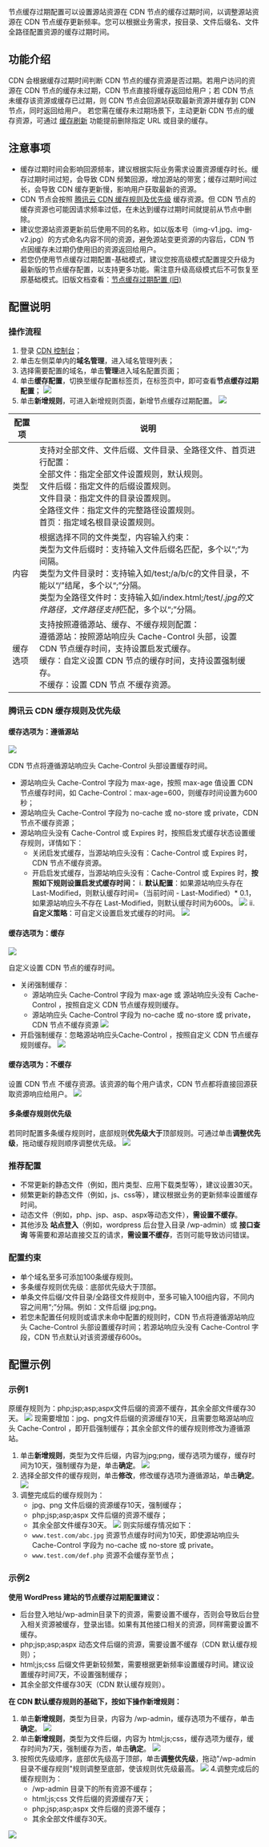 节点缓存过期配置可以设置源站资源在 CDN 节点的缓存过期时间，以调整源站资源在 CDN 节点缓存更新频率。您可以根据业务需求，按目录、文件后缀名、文件全路径配置资源的缓存过期时间。

## 功能介绍
CDN 会根据缓存过期时间判断 CDN 节点的缓存资源是否过期。若用户访问的资源在 CDN 节点的缓存未过期，CDN 节点直接将缓存返回给用户；若 CDN 节点未缓存该资源或缓存已过期，则 CDN 节点会回源站获取最新资源并缓存到 CDN 节点，同时返回给用户。
若您需在缓存未过期场景下，主动更新 CDN 节点的缓存资源，可通过 [缓存刷新](https://console.cloud.tencent.com/cdn/refresh) 功能提前删除指定 URL 或目录的缓存。

## 注意事项
- 缓存过期时间会影响回源频率，建议根据实际业务需求设置资源缓存时长。缓存过期时间过短，会导致 CDN 频繁回源，增加源站的带宽；缓存过期时间过长，会导致 CDN 缓存更新慢，影响用户获取最新的资源。
- CDN 节点会按照 [腾讯云 CDN 缓存规则及优先级](#m1) 缓存资源。但 CDN 节点的缓存资源也可能因请求频率过低，在未达到缓存过期时间就提前从节点中删除。
- 建议您源站资源更新前后使用不同的名称，如以版本号（img-v1.jpg、img-v2.jpg）的方式命名内容不同的资源，避免源站变更资源的内容后，CDN 节点因缓存未过期仍使用旧的资源返回给用户。
- 若您仍使用节点缓存过期配置-基础模式，建议您按高级模式配置提交升级为最新版的节点缓存配置，以支持更多功能。需注意升级高级模式后不可恢复至原基础模式。旧版文档查看：[节点缓存过期配置 (旧)](https://cloud.tencent.com/document/product/228/41540)



## 配置说明
### 操作流程
1. 登录 [CDN 控制台](https://console.cloud.tencent.com/cdn)；
2. 单击左侧菜单内的**域名管理**，进入域名管理列表；
3. 选择需要配置的域名，单击**管理**进入域名配置页面；
4. 单击**缓存配置**，切换至缓存配置标签页，在标签页中，即可查看**节点缓存过期配置**；
![](https://qcloudimg.tencent-cloud.cn/raw/bc88d7abc3dffd2253e5094986ff8c5c.png)
5. 单击**新增规则**，可进入新增规则页面，新增节点缓存过期配置。
![](https://qcloudimg.tencent-cloud.cn/raw/fa5aaaedd215209d4b1aa7231d3f73f7.png)
<table>
<thead>
<tr>
<th>配置项</th>
<th>说明</th>
</tr>
</thead>
<tbody><tr>
<td>类型</td>
<td>支持对全部文件、文件后缀、文件目录、全路径文件、首页进行配置：<br> 全部文件：指定全部文件设置规则，默认规则。<br> 文件后缀：指定文件的后缀设置规则。<br> 文件目录：指定文件的目录设置规则。<br> 全路径文件：指定文件的完整路径设置规则。<br> 首页：指定域名根目录设置规则。</td>
</tr>
<tr>
<td>内容</td>
<td>根据选择不同的文件类型，内容输入约束：<br> 类型为文件后缀时：支持输入文件后缀名匹配，多个以“;”为间隔。<br> 类型为文件目录时：支持输入如/test;/a/b/c的文件目录，不能以“/”结尾，多个以“;”分隔。<br> 类型为全路径文件时：支持输入如/index.html;/test/<em>.jpg的文件路径，文件路径支持</em>匹配，多个以“;”分隔。<br></td>
</tr>
<tr>
<td>缓存选项</td>
<td>支持按照遵循源站、缓存、不缓存规则配置：<br> 遵循源站：按照源站响应头 Cache-Control 头部，设置 CDN 节点缓存时间，支持设置启发式缓存。 <br>缓存：自定义设置 CDN 节点的缓存时间，支持设置强制缓存。<br>不缓存：设置 CDN 节点 不缓存资源。<br></td>
</tr>
</tbody></table>

[](id:m1)	
### 腾讯云 CDN 缓存规则及优先级
#### 缓存选项为：遵循源站
![](https://qcloudimg.tencent-cloud.cn/raw/788ec916961b5ed3e2ce516214968f34.png)

CDN 节点将遵循源站响应头 Cache-Control 头部设置缓存时间。
- 源站响应头 Cache-Control 字段为 max-age，按照 max-age 值设置 CDN 节点缓存时间，如 Cache-Control：max-age=600，则缓存时间设置为600秒；
- 源站响应头 Cache-Control 字段为 no-cache 或 no-store 或 private，CDN 节点不缓存资源；
- 源站响应头没有 Cache-Control 或 Expires 时，按照启发式缓存状态设置缓存规则，详情如下：
	- 关闭启发式缓存，当源站响应头没有：Cache-Control 或 Expires 时，CDN 节点不缓存资源。
	- 开启启发式缓存，当源站响应头没有：Cache-Control 或 Expires 时，**按照如下规则设置启发式缓存时间：**
		 i\. **默认配置**：如果源站响应头存在 Last-Modified，则默认缓存时间=（当前时间 - Last-Modified）\* 0.1，如果源站响应头不存在 Last-Modified，则默认缓存时间为600s。
![](https://qcloudimg.tencent-cloud.cn/raw/d2aa04af929d2dd05988e74388b0eb37.png)
		ii\. **自定义策略**：可自定义设置启发式缓存的时间。
![](https://qcloudimg.tencent-cloud.cn/raw/f22dcaacb599272de71b12b0f9368fa5.png)
	
#### 缓存选项为：缓存
![](https://qcloudimg.tencent-cloud.cn/raw/6d6b269f835cf294b222570eb696dc99.png)

自定义设置 CDN 节点的缓存时间。	
- 关闭强制缓存：
	- 源站响应头 Cache-Control 字段为 max-age 或  源站响应头没有 Cache-Control ，按照自定义 CDN 节点缓存规则缓存。
	- 源站响应头 Cache-Control 字段为 no-cache 或 no-store 或 private，CDN 节点不缓存资源
![](https://qcloudimg.tencent-cloud.cn/raw/4bf9001be939aa8a2b946788df9fa88c.png)
- 开启强制缓存：忽略源站响应头Cache-Control ，按照自定义 CDN 节点缓存规则缓存。
![](https://qcloudimg.tencent-cloud.cn/raw/72d2d7a2f62e1b2fa79accc71ac2fded.png)
#### 缓存选项为：不缓存
设置 CDN 节点 不缓存资源。该资源的每个用户请求，CDN 节点都将直接回源获取资源响应给用户。
![](https://qcloudimg.tencent-cloud.cn/raw/54c24f9bff08d6991d790e8701ed77c0.png)
	
#### 多条缓存规则优先级
若同时配置多条缓存规则时，底部规则**优先级大于**顶部规则。可通过单击**调整优先级**，拖动缓存规则顺序调整优先级。
![](https://qcloudimg.tencent-cloud.cn/raw/577822fd5c180c54ee40471a005b6c10.png)
	

### 推荐配置
- 不常更新的静态文件（例如，图片类型、应用下载类型等），建议设置30天。
- 频繁更新的静态文件（例如，js、css等），建议根据业务的更新频率设置缓存时间。
- 动态文件（例如，php、jsp、asp、aspx等动态文件），**需设置不缓存**。
- 其他涉及 **站点登入**（例如，wordpress 后台登入目录 /wp-admin）或 **接口查询** 等需要和源站直接交互的请求，**需设置不缓存**，否则可能导致访问错误。

	
### 配置约束
- 单个域名至多可添加100条缓存规则。
- 多条缓存规则优先级：底部优先级大于顶部。
- 单条文件后缀/文件目录/全路径文件规则中，至多可输入100组内容，不同内容之间用“;”分隔。例如：文件后缀  jpg;png。	
- 若您未配置任何规则或请求未命中配置的规则时，CDN 节点将遵循源站响应头 Cache-Control 头部设置缓存时间；若源站响应头没有 Cache-Control 字段，CDN 节点默认对该资源缓存600s。


## 配置示例
### 示例1
原缓存规则为：php;jsp;asp;aspx文件后缀的资源不缓存，其余全部文件缓存30天。
![](https://qcloudimg.tencent-cloud.cn/raw/d2d564c43192a55e9daef40b6d046b80.png)
现需要增加：jpg、png文件后缀的资源缓存10天，且需要忽略源站响应头 Cache-Control ，即开启强制缓存；其余全部文件的缓存规则修改为遵循源站。
1. 单击**新增规则**，类型为文件后缀，内容为jpg;png，缓存选项为缓存，缓存时间为10天，强制缓存为是，单击**确定**。
![](https://qcloudimg.tencent-cloud.cn/raw/88f7a03b2c5f6c5c89b642554c3f5066.png)
2. 选择全部文件的缓存规则，单击**修改**，修改缓存选项为遵循源站，单击**确定**。
![](https://qcloudimg.tencent-cloud.cn/raw/acf39874b4e91fda6acdc81272eef16c.png)
3. 调整完成后的缓存规则为：
	- jpg、png 文件后缀的资源缓存10天，强制缓存；
	- php;jsp;asp;aspx 文件后缀的资源不缓存；
	- 其余全部文件缓存30天。
	![](https://qcloudimg.tencent-cloud.cn/raw/acb932d48c268ce792c1d4ec98ace7c4.png)
	则实际缓存情况如下：
	-  `www.test.com/abc.jpg`  资源节点缓存时间为10天，即使源站响应头 Cache-Control 字段为 no-cache 或 no-store 或 private。
	-  `www.test.com/def.php`  资源不会缓存至节点；

	
### 示例2
**使用 **WordPress** 建站的节点缓存过期配置建议：**
- 后台登入地址/wp-admin目录下的资源，需要设置不缓存，否则会导致后台登入相关资源被缓存，登录出错。如果有其他接口相关的资源，同样需要设置不缓存。
- php;jsp;asp;aspx 动态文件后缀的资源，需要设置不缓存（CDN 默认缓存规则）；
- html;js;css 后缀文件更新较频繁，需要根据更新频率设置缓存时间。建议设置缓存时间7天，不设置强制缓存；
- 其余全部文件缓存30天（CDN 默认缓存规则）。

**在 CDN 默认缓存规则的基础下，按如下操作新增规则：**
1. 单击**新增规则**，类型为目录，内容为 /wp-admin，缓存选项为不缓存，单击**确定**。
![](https://qcloudimg.tencent-cloud.cn/raw/70d2dd6c42aa18f221fb608f62e0048d.png)
2. 单击**新增规则**，类型为文件后缀，内容为 html;js;css，缓存选项为缓存，缓存时间为7天，强制缓存为否，单击**确定**。
![](https://qcloudimg.tencent-cloud.cn/raw/80f6a1e3173dd8f10ff0538361ce13bd.png)
3. 按照优先级顺序，底部优先级高于顶部，单击**调整优先级**，拖动"/wp-admin目录不缓存规则"规则调整至底部，使该规则优先级最高。
![](https://qcloudimg.tencent-cloud.cn/raw/d6373642822d2d2266cde99151ae473b.png)
4.调整完成后的缓存规则为：
	- /wp-admin 目录下的所有资源不缓存；
	- html;js;css 文件后缀的资源缓存7天；
	- php;jsp;asp;aspx 文件后缀的资源不缓存；
	- 其余全部文件缓存30天。

![](https://qcloudimg.tencent-cloud.cn/raw/33120f09c9f25f3ef30678d294aeb515.png)

